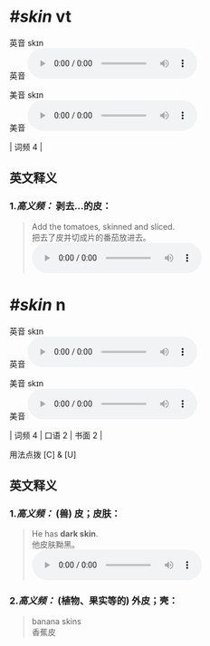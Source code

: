 # ***\#skin*** vt
英音 skɪn  
英音
<audio src="./media/skin-B.aac" controls="controls"></audio>

美音 skɪn  
美音
<audio src="./media/skin.aac" controls="controls"></audio>



| 词频 4 |  

英文释义
---
### 1.*高义频：* **剥去...的皮：**  

 > Add the tomatoes, skinned and sliced.  
 > 把去了皮并切成片的番茄放进去。    
<audio src="./media/skin-2.aac" controls="controls"></audio>


# ***\#skin*** n
英音 skɪn  
英音
<audio src="./media/skin-B.aac" controls="controls"></audio>

美音 skɪn  
美音
<audio src="./media/skin.aac" controls="controls"></audio>



| 词频 4 | 口语 2 | 书面 2 |  

用法点拨  [C] & [U]

英文释义
---
### 1.*高义频：* **(兽) 皮；皮肤：**  

 > He has **dark skin**.  
 > 他皮肤黝黑。    
<audio src="./media/skin-1.aac" controls="controls"></audio>

### 2.*高义频：* **(植物、果实等的) 外皮；壳：**  

 > banana skins  
 > 香蕉皮    


